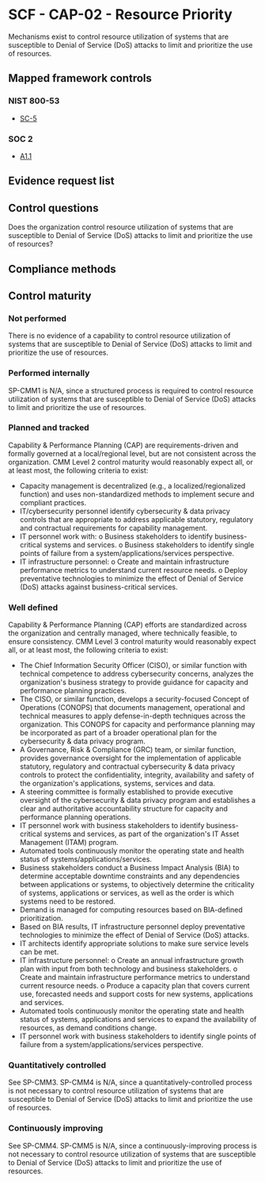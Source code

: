 # SCF - CAP-02 - Resource Priority
Mechanisms exist to control resource utilization of systems that are susceptible to Denial of Service (DoS) attacks to limit and prioritize the use of resources.
## Mapped framework controls
### NIST 800-53
- [SC-5](../nist80053/sc-5.md)

### SOC 2
- [A1.1](../soc2/a11.md)

## Evidence request list


## Control questions
Does the organization control resource utilization of systems that are susceptible to Denial of Service (DoS) attacks to limit and prioritize the use of resources?

## Compliance methods


## Control maturity
### Not performed
There is no evidence of a capability to control resource utilization of systems that are susceptible to Denial of Service (DoS) attacks to limit and prioritize the use of resources.

### Performed internally
SP-CMM1 is N/A, since a structured process is required to control resource utilization of systems that are susceptible to Denial of Service (DoS) attacks to limit and prioritize the use of resources.

### Planned and tracked
Capability & Performance Planning (CAP) are requirements-driven and formally governed at a local/regional level, but are not consistent across the organization. CMM Level 2 control maturity would reasonably expect all, or at least most, the following criteria to exist:
- Capacity management is decentralized (e.g., a localized/regionalized function) and uses non-standardized methods to implement secure and compliant practices.
- IT/cybersecurity personnel identify cybersecurity & data privacy controls that are appropriate to address applicable statutory, regulatory and contractual requirements for capability management.
- IT personnel work with:
o	Business stakeholders to identify business-critical systems and services.
o	Business stakeholders to identify single points of failure from a system/applications/services perspective.
- IT infrastructure personnel:
o	Create and maintain infrastructure performance metrics to understand current resource needs.
o	Deploy preventative technologies to minimize the effect of Denial of Service (DoS) attacks against business-critical services.

### Well defined
Capability & Performance Planning (CAP) efforts are standardized across the organization and centrally managed, where technically feasible, to ensure consistency. CMM Level 3 control maturity would reasonably expect all, or at least most, the following criteria to exist:
- The Chief Information Security Officer (CISO), or similar function with technical competence to address cybersecurity concerns, analyzes the organization's business strategy to provide guidance for capacity and performance planning practices.
- The CISO, or similar function, develops a security-focused Concept of Operations (CONOPS) that documents management, operational and technical measures to apply defense-in-depth techniques across the organization. This CONOPS for capacity and performance planning may be incorporated as part of a broader operational plan for the cybersecurity & data privacy program.
- A Governance, Risk & Compliance (GRC) team, or similar function, provides governance oversight for the implementation of applicable statutory, regulatory and contractual cybersecurity & data privacy controls to protect the confidentiality, integrity, availability and safety of the organization's applications, systems, services and data.
- A steering committee is formally established to provide executive oversight of the cybersecurity & data privacy program and establishes a clear and authoritative accountability structure for capacity and performance planning operations.
- IT personnel work with business stakeholders to identify business-critical systems and services, as part of the organization's IT Asset Management (ITAM) program.
- Automated tools continuously monitor the operating state and health status of systems/applications/services.
- Business stakeholders conduct a Business Impact Analysis (BIA) to determine acceptable downtime constraints and any dependencies between applications or systems, to objectively determine the criticality of systems, applications or services, as well as the order is which systems need to be restored.
- Demand is managed for computing resources based on BIA-defined prioritization.
- Based on BIA results, IT infrastructure personnel deploy preventative technologies to minimize the effect of Denial of Service (DoS) attacks.
- IT architects identify appropriate solutions to make sure service levels can be met.
- IT infrastructure personnel:
o	Create an annual infrastructure growth plan with input from both technology and business stakeholders.
o	Create and maintain infrastructure performance metrics to understand current resource needs.
o	Produce a capacity plan that covers current use, forecasted needs and support costs for new systems, applications and services.
- Automated tools continuously monitor the operating state and health status of systems, applications and services to expand the availability of resources, as demand conditions change.
- IT personnel work with business stakeholders to identify single points of failure from a system/applications/services perspective.

### Quantitatively controlled
See SP-CMM3. SP-CMM4 is N/A, since a quantitatively-controlled process is not necessary to control resource utilization of systems that are susceptible to Denial of Service (DoS) attacks to limit and prioritize the use of resources.

### Continuously improving
See SP-CMM4. SP-CMM5 is N/A, since a continuously-improving process is not necessary to control resource utilization of systems that are susceptible to Denial of Service (DoS) attacks to limit and prioritize the use of resources.
